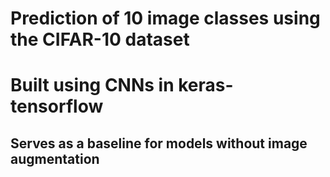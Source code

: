 # Prediction of 10 image classes using the CIFAR-10 dataset
# Built using CNNs in keras-tensorflow
## Serves as a baseline for models without image augmentation
